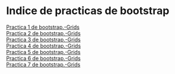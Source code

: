 # Indice de practicas de bootstrap
<a href="https://SebShimizu.github.io/Practica1.html">Practica 1 de bootstrap.-Grids</a><br>
<a href="https://SebShimizu.github.io/Practica02.html">Practica 2 de bootstrap.-Grids</a><br>
<a href="https://SebShimizu.github.io/practica1bootstrap.html">Practica 3 de bootstrap.-Grids</a><br>
<a href="https://SebShimizu.github.io/Practica004.html">Practica 4 de bootstrap.-Grids</a><br>
<a href="https://SebShimizu.github.io/practica1bootstrap.html">Practica 5 de bootstrap.-Grids</a><br>
<a href="https://SebShimizu.github.io/practica1bootstrap.html">Practica 6 de bootstrap.-Grids</a><br>
<a href="https://SebShimizu.github.io/practica1bootstrap.html">Practica 7 de bootstrap.-Grids</a><br>
